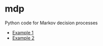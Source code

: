 mdp
===

Python code for Markov decision processes

* [Example 1](http://nbviewer.ipython.org/github/oyamad/mdp/blob/master/mdp_ex_kurtz.ipynb)
* [Example 2](http://nbviewer.ipython.org/github/oyamad/mdp/blob/master/mdp_ex_rust96.ipynb)
